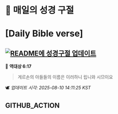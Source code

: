 # 🙏 매일의 성경 구절
# [Daily Bible verse]
## [![README에 성경구절 업데이트](https://github.com/DONGSUKA/first_test/actions/workflows/update-readme-bible.yml/badge.svg)](https://github.com/DONGSUKA/first_test/actions/workflows/update-readme-bible.yml)
<!-- START_BIBLE_VERSE -->
📖 **역대상 6:17**
> 게르손의 아들들의 이름은 이러하니 립니와 시므이요

🕊️ _업데이트 시각: 2025-08-10 14:11:25 KST_
  <!-- END_BIBLE_VERSE -->
## GITHUB_ACTION
